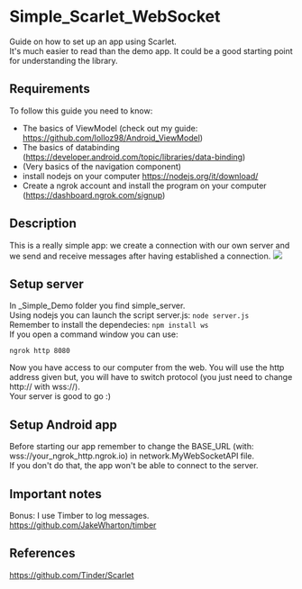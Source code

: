 # Simple_Scarlet_WebSocket
Guide on how to set up an app using Scarlet. \
It's much easier to read than the demo app. It could be a good starting point for understanding the library.
## Requirements
To follow this guide you need to know: 
- The basics of ViewModel (check out my guide: https://github.com/lolloz98/Android_ViewModel) 
- The basics of databinding (https://developer.android.com/topic/libraries/data-binding) 
- (Very basics of the navigation component) 
- install nodejs on your computer https://nodejs.org/it/download/ 
- Create a ngrok account and install the program on your computer (https://dashboard.ngrok.com/signup)
## Description
This is a really simple app: we create a connection with our own server and we send and receive messages after having established a connection.
![](/img/Global_understanding.png)
## Setup server
In \_Simple\_Demo folder you find simple_server. \
Using nodejs you can launch the script server.js: 
```node server.js``` \
Remember to install the dependecies: 
```npm install ws``` \
If you open a command window you can use: 
```
ngrok http 8080
```
Now you have access to our computer from the web. You will use the http address given but, you will have to switch protocol (you just need to change http:// with wss://). \
Your server is good to go :)
## Setup Android app
Before starting our app remember to change the BASE_URL (with: wss://your_ngrok_http.ngrok.io) in network.MyWebSocketAPI file. \
If you don't do that, the app won't be able to connect to the server.
## Important notes
Bonus: I use Timber to log messages. https://github.com/JakeWharton/timber
## References
https://github.com/Tinder/Scarlet

